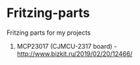 # Fritzing-parts
Fritzing parts for my projects

1. MCP23017 (CJMCU-2317 board) - http://www.bizkit.ru/2019/02/20/12466/ 
